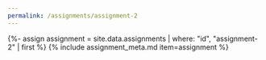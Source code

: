 ```yaml
---
permalink: /assignments/assignment-2
---
```


{%- assign assignment = site.data.assignments | where: "id", "assignment-2" | first %}
{% include assignment_meta.md item=assignment %}

